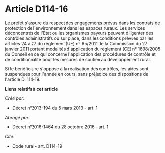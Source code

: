 # Article D114-16

Le préfet s'assure du respect des engagements prévus dans les contrats de protection de l'environnement dans les espaces
ruraux. Les services déconcentrés de l'Etat ou les organismes payeurs peuvent diligenter des contrôles administratifs ou sur
place, dans les conditions prévues par les articles 24 à 27 du règlement (UE) n° 65/2011 de la Commission du 27 janvier 2011
portant modalités d'application du règlement (CE) n° 1698/2005 du Conseil en ce qui concerne l'application des procédures de
contrôle et de conditionnalité pour les mesures de soutien au développement rural. 

Si le bénéficiaire s'oppose à la réalisation des contrôles, les aides sont suspendues pour l'année en cours, sans préjudice
des dispositions de l'article D. 114-19.

**Liens relatifs à cet article**

_Créé par_:

  - Décret n°2013-194 du 5 mars 2013 - art. 1

_Abrogé par_:

  - Décret n°2016-1464 du 28 octobre 2016 - art. 1

_Cite_:

  - Code rural - art. D114-19
